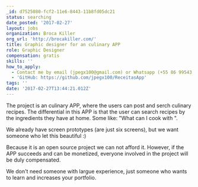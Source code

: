 ```yaml
---
_id: d7525080-fcf2-11e6-8443-11b8fd05dc21
status: searching
date_posted: '2017-02-27'
layout: jobs
organization: Broca Killer
org_url: 'http://brocakiller.com/'
title: Graphic designer for an culinary APP
role: Graphic Designer
compensation: gratis
skills: ''
how_to_apply:
  - Contact me by email (jpegx100@gmail.com) or Whatsapp (+55 86 99543 2434).
  - 'GitHub: https://github.com/jpegx100/ReceitasApp'
tags: ''
date: '2017-02-27T13:44:21.012Z'
---
```

The project is an culinary APP, where the users can post and serch culinary
recipes. The differential in this APP is that the user can search recipes by
the ingredients they have at home.  Some like: "What can I cook with
<this things...>".

We already have screen prototypes (are just six screens), but we want someone
who let this beautiful :)

Because it is an open source project we can not afford it. However, if the APP
succeeds and can be monetized, everyone involved in the project will be duly
compensated.

We don't need someone with largue experience, just someone who wants to learn
and increases your portfolio.
